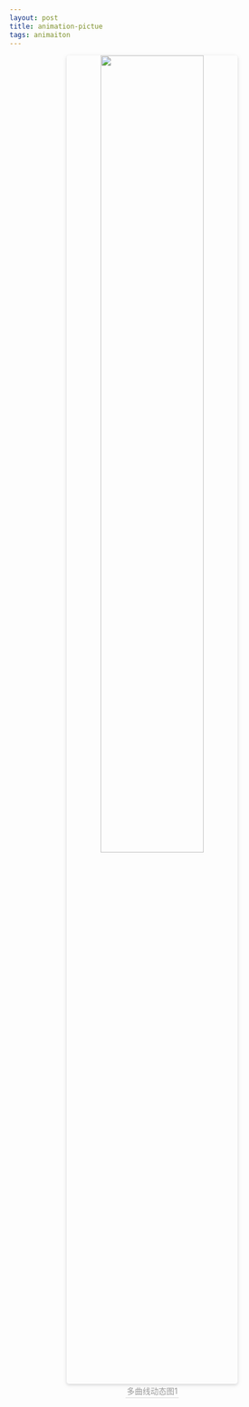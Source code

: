 ```yaml
---
layout: post
title: animation-pictue
tags: animaiton
---
```



<center>
    <img style="border-radius: 0.3125em;
    box-shadow: 0 2px 4px 0 rgba(34,36,38,.12),0 2px 10px 0 rgba(34,36,38,.08);" 
    src="https://cdn.jsdelivr.net/gh/xiang-tao/image-hosting@master/animation/many_lines_animation.25vz49udwnuo.gif" width="60%">
    <br>
    <div style="color:orange; border-bottom: 1px solid #d9d9d9;
    display: inline-block;
    color: #999;
    padding: 2px;">多曲线动态图1</div>
</center>
